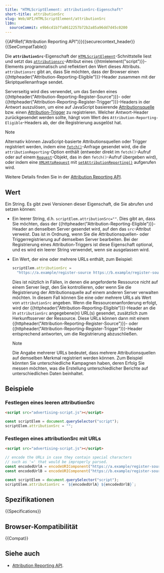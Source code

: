 ```yaml
---
title: "HTMLScriptElement: attributionSrc-Eigenschaft"
short-title: attributionSrc
slug: Web/API/HTMLScriptElement/attributionSrc
l10n:
  sourceCommit: e9b6cd1b7fa8612257b72b2a85a96dd7d45c0200
---
```


{{APIRef("Attribution Reporting API")}}{{securecontext_header}}{{SeeCompatTable}}

Die **`attributionSrc`**-Eigenschaft der [`HTMLScriptElement`](/de/docs/Web/API/HTMLScriptElement)-Schnittstelle liest und setzt das [`attributionsrc`](/de/docs/Web/HTML/Reference/Elements/script#attributionsrc)-Attribut eines {{htmlelement("script")}}-Elements programmatisch und reflektiert den Wert dieses Attributs. `attributionsrc` gibt an, dass Sie möchten, dass der Browser einen {{httpheader("Attribution-Reporting-Eligible")}}-Header zusammen mit der Skriptquellenanfrage sendet.

Serverseitig wird dies verwendet, um das Senden eines {{httpheader("Attribution-Reporting-Register-Source")}}- oder {{httpheader("Attribution-Reporting-Register-Trigger")}}-Headers in der Antwort auszulösen, um eine auf JavaScript basierende [Attributionsquelle](/de/docs/Web/API/Attribution_Reporting_API/Registering_sources#javascript-based_event_sources) bzw. einen [Attribution-Trigger](/de/docs/Web/API/Attribution_Reporting_API/Registering_triggers#javascript-based_attribution_triggers) zu registrieren. Welcher Antwort-Header zurückgesendet werden sollte, hängt vom Wert des `Attribution-Reporting-Eligible`-Headers ab, der die Registrierung ausgelöst hat.

> [!NOTE]
> Alternativ können JavaScript-basierte Attributionsquellen oder Trigger registriert werden, indem eine [`fetch()`](/de/docs/Web/API/Window/fetch)-Anfrage gesendet wird, die die `attributionReporting`-Option enthält (entweder direkt im `fetch()`-Aufruf oder auf einem [`Request`](/de/docs/Web/API/Request)-Objekt, das in den `fetch()`-Aufruf übergeben wird), oder indem eine [`XMLHttpRequest`](/de/docs/Web/API/XMLHttpRequest) mit [`setAttributionReporting()`](/de/docs/Web/API/XMLHttpRequest/setAttributionReporting) aufgerufen wird.

Weitere Details finden Sie in der [Attribution Reporting API](/de/docs/Web/API/Attribution_Reporting_API).

## Wert

Ein String. Es gibt zwei Versionen dieser Eigenschaft, die Sie abrufen und setzen können:

- Ein leerer String, d.h. `scriptElem.attributionSrc=""`. Dies gibt an, dass Sie möchten, dass der {{httpheader("Attribution-Reporting-Eligible")}}-Header an denselben Server gesendet wird, auf den das `src`-Attribut verweist. Das ist in Ordnung, wenn Sie die Attributionsquellen- oder Triggerregistrierung auf demselben Server bearbeiten. Bei der Registrierung eines Attribution-Triggers ist diese Eigenschaft optional, und es wird ein leerer String verwendet, wenn sie ausgelassen wird.
- Ein Wert, der eine oder mehrere URLs enthält, zum Beispiel:

  ```js
  scriptElem.attributionSrc =
    "https://a.example/register-source https://b.example/register-source";
  ```

  Dies ist nützlich in Fällen, in denen die angeforderte Ressource nicht auf einem Server liegt, den Sie kontrollieren, oder wenn Sie die Registrierung der Attributionsquelle auf einem anderen Server verwalten möchten. In diesem Fall können Sie eine oder mehrere URLs als Wert von `attributionSrc` angeben. Wenn die Ressourcenanforderung erfolgt, wird der {{httpheader("Attribution-Reporting-Eligible")}}-Header an die in `attributionSrc` angegebene(n) URL(s) gesendet, zusätzlich zum Herkunftsserver der Ressource. Diese URLs können dann mit einem {{httpheader("Attribution-Reporting-Register-Source")}}- oder {{httpheader("Attribution-Reporting-Register-Trigger")}}-Header entsprechend antworten, um die Registrierung abzuschließen.

  > [!NOTE]
  > Die Angabe mehrerer URLs bedeutet, dass mehrere Attributionsquellen auf demselben Merkmal registriert werden können. Zum Beispiel könnten Sie unterschiedliche Kampagnen haben, deren Erfolg Sie messen möchten, was die Erstellung unterschiedlicher Berichte auf unterschiedlichen Daten beinhaltet.

## Beispiele

### Festlegen eines leeren attributionSrc

```html
<script src="advertising-script.js"></script>
```

```js
const scriptElem = document.querySelector("script");
scriptElem.attributionSrc = "";
```

### Festlegen eines attributionSrc mit URLs

```html
<script src="advertising-script.js"></script>
```

```js
// encode the URLs in case they contain special characters
// such as '=' that would be improperly parsed.
const encodedUrlA = encodeURIComponent("https://a.example/register-source");
const encodedUrlB = encodeURIComponent("https://b.example/register-source");

const scriptElem = document.querySelector("script");
scriptElem.attributionSrc = `${encodedUrlA} ${encodedUrlB}`;
```

## Spezifikationen

{{Specifications}}

## Browser-Kompatibilität

{{Compat}}

## Siehe auch

- [Attribution Reporting API](/de/docs/Web/API/Attribution_Reporting_API).
